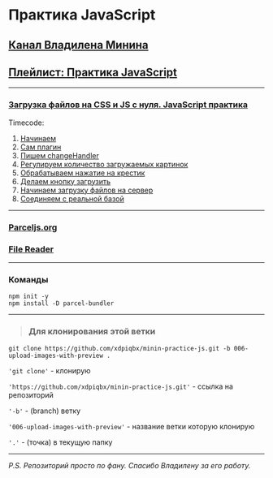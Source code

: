# Практика JavaScript

## [Канал Владилена Минина](https://www.youtube.com/c/VladilenMinin)

## [Плейлист: Практика JavaScript](https://www.youtube.com/playlist?list=PLqKQF2ojwm3n-ufn3E-l6Y0VxDrj3hM5M)

---

### [Загрузка файлов на CSS и JS с нуля. JavaScript практика](https://www.youtube.com/watch?v=5vx2PVClSVU&list=PLqKQF2ojwm3n-ufn3E-l6Y0VxDrj3hM5M&index=6)

Timecode:

1. [Начинаем](https://www.youtube.com/watch?v=35va4OY7Y1c&list=PLqKQF2ojwm3n-ufn3E-l6Y0VxDrj3hM5M&index=5)
2. [Сам плагин](https://youtu.be/5vx2PVClSVU?list=PLqKQF2ojwm3n-ufn3E-l6Y0VxDrj3hM5M&t=819)
3. [Пишем changeHandler](https://youtu.be/5vx2PVClSVU?list=PLqKQF2ojwm3n-ufn3E-l6Y0VxDrj3hM5M&t=1592)
4. [Регулируем количество загружаемых картинок](https://youtu.be/5vx2PVClSVU?list=PLqKQF2ojwm3n-ufn3E-l6Y0VxDrj3hM5M&t=2402)
5. [Обрабатываем нажатие на крестик](https://youtu.be/5vx2PVClSVU?list=PLqKQF2ojwm3n-ufn3E-l6Y0VxDrj3hM5M&t=3126)
6. [Делаем кнопку загрузить](https://youtu.be/5vx2PVClSVU?list=PLqKQF2ojwm3n-ufn3E-l6Y0VxDrj3hM5M&t=3747)
7. [Начинаем загрузку файлов на сервер](https://youtu.be/5vx2PVClSVU?list=PLqKQF2ojwm3n-ufn3E-l6Y0VxDrj3hM5M&t=4048)
8. [Соединяем с реальной базой](https://youtu.be/5vx2PVClSVU?list=PLqKQF2ojwm3n-ufn3E-l6Y0VxDrj3hM5M&t=4420)

---

### [Parceljs.org](https://parceljs.org/getting_started.html)

### [File Reader](https://developer.mozilla.org/en-US/docs/Web/API/FileReader)

---

### Команды

```code
npm init -y
npm install -D parcel-bundler
```

---

> ### Для клонирования этой ветки

```code
git clone https://github.com/xdpiqbx/minin-practice-js.git -b 006-upload-images-with-preview .
```

`'git clone'` - клонирую

`'https://github.com/xdpiqbx/minin-practice-js.git'` - ссылка на репозиторий

`'-b'` - (branch) ветку

`'006-upload-images-with-preview'` - название ветки которую клонирую

`'.'` - (точка) в текущую папку

---

_P.S. Репозиторий просто по фану. Спасибо Владилену за его работу._
